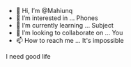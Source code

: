 - 👋 Hi, I’m @Mahiunq
- 👀 I’m interested in ... Phones
- 🌱 I’m currently learning ... Subject 
- 💞️ I’m looking to collaborate on ... You 
- 📫 How to reach me ... It's impossible 
<!---
Mahiunq/Mahiunq is a ✨ special ✨ repository because its `README.md` (this file) appears on your GitHub profile.
You can click the Preview link to take a look at your changes.
---> 
I need good life 
